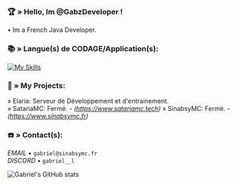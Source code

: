 
### 🏆​ » Hello, Im @GabzDeveloper !

• Im a French Java Developer.

### 📚​ » Langue(s) de CODAGE/Application(s):

[![My Skills](https://skillicons.dev/icons?i=java,gitlab,html,mysql,pr&theme=light)](https://skillicons.dev)

### 📍​ » My Projects:

» Elaria: Serveur de Développement et d'entrainement.  
» SatariaMC: Fermé. - *(https://www.satariamc.tech)*
» SinabsyMC: Fermé. - *(https://www.sinabsymc.fr)*

### ☎️​ » Contact(s):

*EMAIL* • `gabriel@sinabsymc.fr`  
*DISCORD* • `gabriel__l`

![Gabriel's GitHub stats](https://github-readme-stats.vercel.app/api?username=GabzDeveloper&show_icons=true&theme=radical)
